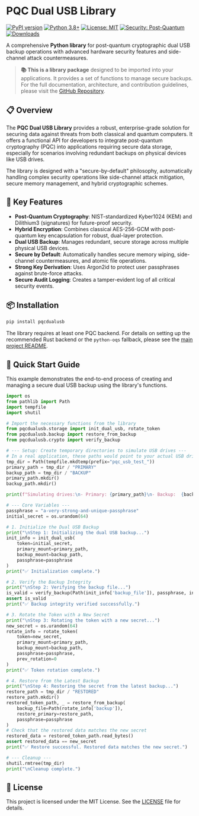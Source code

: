 # PQC Dual USB Library

[![PyPI version](https://badge.fury.io/py/pqcdualusb.svg)](https://badge.fury.io/py/pqcdualusb)
[![Python 3.8+](https://img.shields.io/badge/python-3.8+-blue.svg)](https://www.python.org/downloads/)
[![License: MIT](https://img.shields.io/badge/License-MIT-yellow.svg)](https://opensource.org/licenses/MIT)
[![Security: Post-Quantum](https://img.shields.io/badge/Security-Post--Quantum-red.svg)](https://en.wikipedia.org/wiki/Post-quantum_cryptography)
[![Downloads](https://pepy.tech/badge/pqcdualusb)](https://pepy.tech/project/pqcdualusb)

A comprehensive **Python library** for post-quantum cryptographic dual USB backup operations with advanced hardware security features and side-channel attack countermeasures.

> **📚 This is a library package** designed to be imported into your applications. It provides a set of functions to manage secure backups. For the full documentation, architecture, and contribution guidelines, please visit the [GitHub Repository](https://github.com/Johnsonajibi/PostQuantum-DualUSB-Token-Library).

## 📋 Overview

The **PQC Dual USB Library** provides a robust, enterprise-grade solution for securing data against threats from both classical and quantum computers. It offers a functional API for developers to integrate post-quantum cryptography (PQC) into applications requiring secure data storage, especially for scenarios involving redundant backups on physical devices like USB drives.

The library is designed with a "secure-by-default" philosophy, automatically handling complex security operations like side-channel attack mitigation, secure memory management, and hybrid cryptographic schemes.

## 🌟 Key Features

-   **Post-Quantum Cryptography**: NIST-standardized Kyber1024 (KEM) and Dilithium3 (signatures) for future-proof security.
-   **Hybrid Encryption**: Combines classical AES-256-GCM with post-quantum key encapsulation for robust, dual-layer protection.
-   **Dual USB Backup**: Manages redundant, secure storage across multiple physical USB devices.
-   **Secure by Default**: Automatically handles secure memory wiping, side-channel countermeasures, and atomic file operations.
-   **Strong Key Derivation**: Uses Argon2id to protect user passphrases against brute-force attacks.
-   **Secure Audit Logging**: Creates a tamper-evident log of all critical security events.

## 📦 Installation

```bash
pip install pqcdualusb
```

The library requires at least one PQC backend. For details on setting up the recommended Rust backend or the `python-oqs` fallback, please see the [main project README](httpss://github.com/Johnsonajibi/PostQuantum-DualUSB-Token-Library#backend-dependencies).

## 🚀 Quick Start Guide

This example demonstrates the end-to-end process of creating and managing a secure dual USB backup using the library's functions.

```python
import os
from pathlib import Path
import tempfile
import shutil

# Import the necessary functions from the library
from pqcdualusb.storage import init_dual_usb, rotate_token
from pqcdualusb.backup import restore_from_backup
from pqcdualusb.crypto import verify_backup

# --- Setup: Create temporary directories to simulate USB drives ---
# In a real application, these paths would point to your actual USB drives.
tmp_dir = Path(tempfile.mkdtemp(prefix="pqc_usb_test_"))
primary_path = tmp_dir / "PRIMARY"
backup_path = tmp_dir / "BACKUP"
primary_path.mkdir()
backup_path.mkdir()

print(f"Simulating drives:\n- Primary: {primary_path}\n- Backup:  {backup_path}")

# --- Core Variables ---
passphrase = "a-very-strong-and-unique-passphrase"
initial_secret = os.urandom(64)

# 1. Initialize the Dual USB Backup
print("\nStep 1: Initializing the dual USB backup...")
init_info = init_dual_usb(
    token=initial_secret,
    primary_mount=primary_path,
    backup_mount=backup_path,
    passphrase=passphrase
)
print("✅ Initialization complete.")

# 2. Verify the Backup Integrity
print("\nStep 2: Verifying the backup file...")
is_valid = verify_backup(Path(init_info['backup_file']), passphrase, initial_secret)
assert is_valid
print("✅ Backup integrity verified successfully.")

# 3. Rotate the Token with a New Secret
print("\nStep 3: Rotating the token with a new secret...")
new_secret = os.urandom(64)
rotate_info = rotate_token(
    token=new_secret,
    primary_mount=primary_path,
    backup_mount=backup_path,
    passphrase=passphrase,
    prev_rotation=0
)
print("✅ Token rotation complete.")

# 4. Restore from the Latest Backup
print("\nStep 4: Restoring the secret from the latest backup...")
restore_path = tmp_dir / "RESTORED"
restore_path.mkdir()
restored_token_path, _ = restore_from_backup(
    backup_file=Path(rotate_info['backup']),
    restore_primary=restore_path,
    passphrase=passphrase
)
# Check that the restored data matches the new secret
restored_data = restored_token_path.read_bytes()
assert restored_data == new_secret
print("✅ Restore successful. Restored data matches the new secret.")

# --- Cleanup ---
shutil.rmtree(tmp_dir)
print("\nCleanup complete.")
```

## 📄 License

This project is licensed under the MIT License. See the [LICENSE](https://github.com/Johnsonajibi/PostQuantum-DualUSB-Token-Library/blob/main/LICENSE) file for details.
